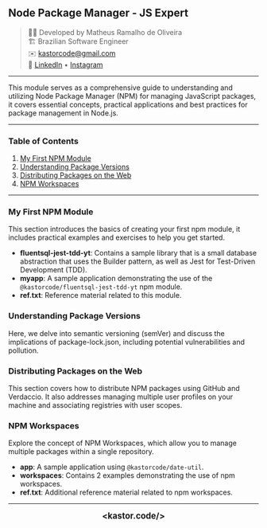 ## Node Package Manager - JS Expert

> 👨‍💻 Developed by Matheus Ramalho de Oliveira  
🏗️ Brazilian Software Engineer  
✉️ kastorcode@gmail.com  
🦫 [LinkedIn](https://br.linkedin.com/in/kastorcode) • [Instagram](https://instagram.com/kastorcode)

---

This module serves as a comprehensive guide to understanding and utilizing Node Package Manager (NPM) for managing JavaScript packages, it covers essential concepts, practical applications and best practices for package management in Node.js.

---

### Table of Contents

1. [My First NPM Module](#my-first-npm-module)
2. [Understanding Package Versions](#understanding-package-versions)
3. [Distributing Packages on the Web](#distributing-packages-on-the-web)
4. [NPM Workspaces](#npm-workspaces)

---

### My First NPM Module

This section introduces the basics of creating your first npm module, it includes practical examples and exercises to help you get started.

- **fluentsql-jest-tdd-yt**: Contains a sample library that is a small database abstraction that uses the Builder pattern, as well as Jest for Test-Driven Development (TDD).
- **myapp**: A sample application demonstrating the use of the `@kastorcode/fluentsql-jest-tdd-yt` npm module.
- **ref.txt**: Reference material related to this module.

### Understanding Package Versions

Here, we delve into semantic versioning (semVer) and discuss the implications of package-lock.json, including potential vulnerabilities and pollution.

### Distributing Packages on the Web

This section covers how to distribute NPM packages using GitHub and Verdaccio. It also addresses managing multiple user profiles on your machine and associating registries with user scopes.

### NPM Workspaces

Explore the concept of NPM Workspaces, which allow you to manage multiple packages within a single repository.

- **app**: A sample application using `@kastorcode/date-util`.
- **workspaces**: Contains 2 examples demonstrating the use of npm workspaces.
- **ref.txt**: Additional reference material related to npm workspaces.

---

<p align="center">
  <big><b>&lt;kastor.code/&gt;</b></big>
</p>